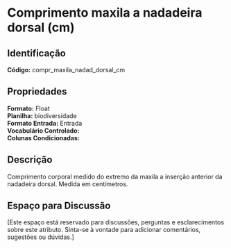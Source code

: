 # Comprimento maxila a nadadeira dorsal (cm)

## Identificação
**Código:** compr_maxila_nadad_dorsal_cm

## Propriedades
**Formato:** Float  
**Planilha:** biodiversidade  
**Formato Entrada:** Entrada  
**Vocabulário Controlado:**   
**Colunas Condicionadas:**   

## Descrição
Comprimento corporal medido do extremo da maxila a inserção anterior da nadadeira dorsal. Medida em centímetros.

## Espaço para Discussão
[Este espaço está reservado para discussões, perguntas e esclarecimentos sobre este atributo. Sinta-se à vontade para adicionar comentários, sugestões ou dúvidas.]
